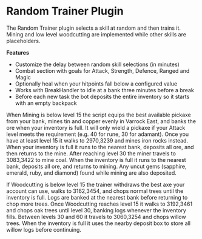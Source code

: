 # Random Trainer Plugin

The Random Trainer plugin selects a skill at random and then trains it.  Mining and low level woodcutting are implemented while other skills are placeholders.

**Features**

* Customize the delay between random skill selections (in minutes)
* Combat section with goals for Attack, Strength, Defence, Ranged and Magic
* Optionally heal when your hitpoints fall below a configured value
* Works with BreakHandler to idle at a bank three minutes before a break
* Before each new task the bot deposits the entire inventory so it starts with an empty backpack

When Mining is below level 15 the script equips the best available pickaxe from your bank, mines tin and copper evenly in Varrock East, and banks the ore when your inventory is full.  It will only wield a pickaxe if your Attack level meets the requirement (e.g. 40 for rune, 30 for adamant). Once you have at least level 15 it walks to 2970,3239 and mines iron rocks instead.  When your inventory is full it runs to the nearest bank, deposits all ore, and then returns to the mine. After reaching level 30 the miner travels to 3083,3422 to mine coal. When the inventory is full it runs to the nearest bank, deposits all ore, and returns to mining.  Any uncut gems (sapphire, emerald, ruby, and diamond) found while mining are also deposited.

If Woodcutting is below level 15 the trainer withdraws the best axe your account can use, walks to 3162,3454, and chops normal trees until the inventory is full. Logs are banked at the nearest bank before returning to chop more trees. Once Woodcutting reaches level 15 it walks to 3192,3461 and chops oak trees until level 30, banking logs whenever the inventory fills. Between levels 30 and 60 it travels to 3060,3254 and chops willow trees. When the inventory is full it uses the nearby deposit box to store all willow logs before continuing.